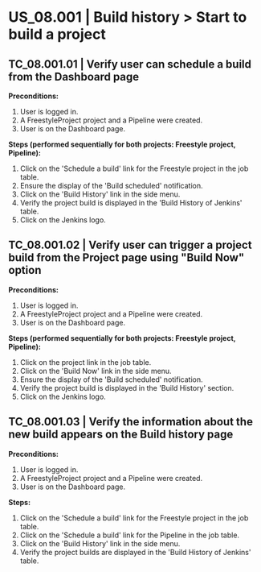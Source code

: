 # US_08.001 | Build history > Start to build a project

## TC_08.001.01 | Verify user can schedule a build from the Dashboard page
**Preconditions:**
1. User is logged in.
2. A FreestyleProject project and a Pipeline were created.
3. User is on the Dashboard page.

**Steps (performed sequentially for both projects: Freestyle project, Pipeline):**
1. Click on the 'Schedule a build' link for the Freestyle project in the job table.
2. Ensure the display of the 'Build scheduled' notification.
3. Click on the 'Build History' link in the side menu.
4. Verify the project build is displayed in the 'Build History of Jenkins' table.
5. Click on the Jenkins logo.




## TC_08.001.02 | Verify user can trigger a project build from the Project page using "Build Now" option
**Preconditions:**
1. User is logged in.
2. A FreestyleProject project and a Pipeline were created.
3. User is on the Dashboard page.

**Steps (performed sequentially for both projects: Freestyle project, Pipeline):**
1. Click on the project link in the job table.
2. Click on the 'Build Now' link in the side menu.
3. Ensure the display of the 'Build scheduled' notification.
4. Verify the project build is displayed in the 'Build History' section.
5. Click on the Jenkins logo.




## TC_08.001.03 | Verify the information about the new build appears on the Build history page
**Preconditions:**
1. User is logged in.
2. A FreestyleProject project and a Pipeline were created.
3. User is on the Dashboard page.

**Steps:**
1. Click on the 'Schedule a build' link for the Freestyle project in the job table.
2. Click on the 'Schedule a build' link for the Pipeline in the job table.
3. Click on the 'Build History' link in the side menu.
4. Verify the project builds are displayed in the 'Build History of Jenkins' table.